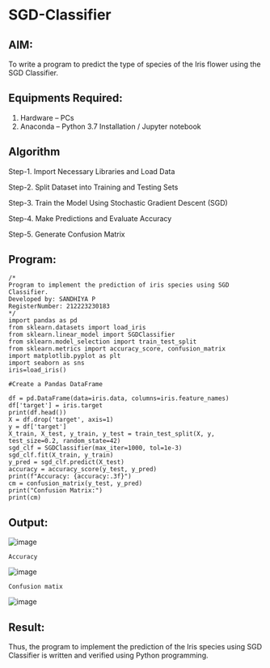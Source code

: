 # SGD-Classifier
## AIM:
To write a program to predict the type of species of the Iris flower using the SGD Classifier.

## Equipments Required:
1. Hardware – PCs
2. Anaconda – Python 3.7 Installation / Jupyter notebook

## Algorithm
Step-1. Import Necessary Libraries and Load Data

Step-2. Split Dataset into Training and Testing Sets

Step-3. Train the Model Using Stochastic Gradient Descent (SGD)

Step-4. Make Predictions and Evaluate Accuracy

Step-5. Generate Confusion Matrix
## Program:
```
/*
Program to implement the prediction of iris species using SGD Classifier.
Developed by: SANDHIYA P
RegisterNumber: 212223230183
*/
import pandas as pd 
from sklearn.datasets import load_iris 
from sklearn.linear_model import SGDClassifier 
from sklearn.model_selection import train_test_split 
from sklearn.metrics import accuracy_score, confusion_matrix 
import matplotlib.pyplot as plt
import seaborn as sns
iris=load_iris()

#Create a Pandas DataFrame

df = pd.DataFrame(data=iris.data, columns=iris.feature_names)
df['target'] = iris.target
print(df.head())
X = df.drop('target', axis=1)
y = df['target']
X_train, X_test, y_train, y_test = train_test_split(X, y, test_size=0.2, random_state=42)
sgd_clf = SGDClassifier(max_iter=1000, tol=1e-3)
sgd_clf.fit(X_train, y_train)
y_pred = sgd_clf.predict(X_test)
accuracy = accuracy_score(y_test, y_pred)
print(f"Accuracy: {accuracy:.3f}")
cm = confusion_matrix(y_test, y_pred)
print("Confusion Matrix:")
print(cm)
```

## Output:
![image](https://github.com/user-attachments/assets/61db8c03-fcfe-4616-b598-76616c935042)

```
Accuracy
```
![image](https://github.com/user-attachments/assets/ab98bc77-f186-40e7-9445-231c8bf15514)

```
Confusion matix
```
![image](https://github.com/user-attachments/assets/c0ab00cf-d9ba-476f-8a1a-ac3c045ac2d7)



## Result:
Thus, the program to implement the prediction of the Iris species using SGD Classifier is written and verified using Python programming.
